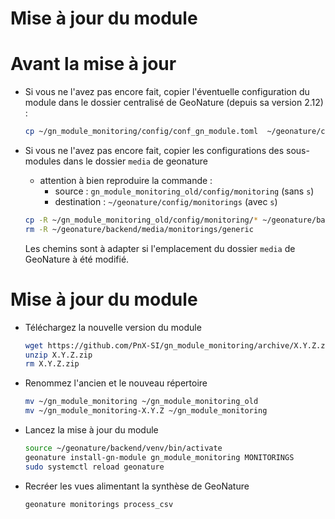 # Mise à jour du module

Avant la mise à jour
====================

- Si vous ne l'avez pas encore fait, copier l'éventuelle configuration du module dans le dossier centralisé de GeoNature (depuis sa version 2.12) :

  ``` sh
  cp ~/gn_module_monitoring/config/conf_gn_module.toml  ~/geonature/config/monitorings_config.toml
  ```

- Si vous ne l'avez pas encore fait, copier les configurations des sous-modules dans le dossier `media` de geonature
  - attention à bien reproduire la commande :
    - source : `gn_module_monitoring_old/config/monitoring` (sans `s`)
    * destination : `~/geonature/config/monitorings` (avec `s`)

  ```sh
  cp -R ~/gn_module_monitoring_old/config/monitoring/* ~/geonature/backend/media/monitorings
  rm -R ~/geonature/backend/media/monitorings/generic
  ```

  Les chemins sont à adapter si l'emplacement du dossier `media` de GeoNature à été modifié.

Mise à jour du module
=====================

* Téléchargez la nouvelle version du module

  ```sh
  wget https://github.com/PnX-SI/gn_module_monitoring/archive/X.Y.Z.zip
  unzip X.Y.Z.zip
  rm X.Y.Z.zip
  ```

* Renommez l'ancien et le nouveau répertoire

  ```sh
  mv ~/gn_module_monitoring ~/gn_module_monitoring_old
  mv ~/gn_module_monitoring-X.Y.Z ~/gn_module_monitoring
  ```

* Lancez la mise à jour du module

  ```sh
  source ~/geonature/backend/venv/bin/activate
  geonature install-gn-module gn_module_monitoring MONITORINGS
  sudo systemctl reload geonature
  ```
  
* Recréer les vues alimentant la synthèse de GeoNature

  ```sh
  geonature monitorings process_csv
  ```

